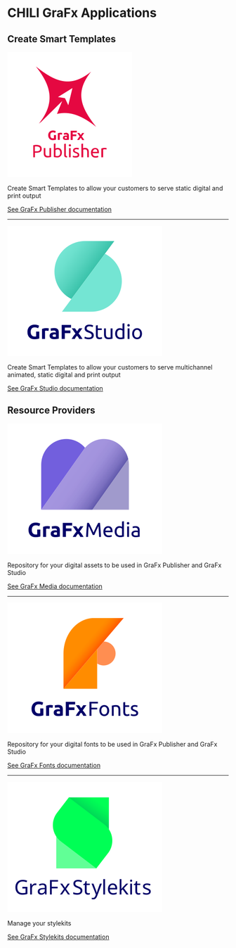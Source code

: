 # CHILI GraFx Applications

## Create Smart Templates

![svg_icon](../../../assets/CHILI_LOGOS_OK_publisher.svg)

Create Smart Templates to allow your customers to serve static digital and print output

[See GraFx Publisher documentation](../../../GraFx-Publisher/)

---

![svg_icon](../../../assets/CHILI_LOGOS_OK-09.svg)

Create Smart Templates to allow your customers to serve multichannel animated, static digital and print output

[See GraFx Studio documentation](../../../GraFx-Studio/)

## Resource Providers

![svg_icon](../../../assets/CHILI_LOGOS_OK-11.svg)

Repository for your digital assets to be used in GraFx Publisher and GraFx Studio

[See GraFx Media documentation](../../../GraFx-Media/)

---

![svg_icon](../../../assets/CHILI_LOGOS_OK-07.svg)

Repository for your digital fonts to be used in GraFx Publisher and GraFx Studio

[See GraFx Fonts documentation](../../../GraFx-Fonts/)

---

![svg_icon](../../../assets/CHILI_LOGOS_OK-13.svg)

Manage your stylekits

[See GraFx Stylekits documentation](../../../GraFx-Stylekits/)
